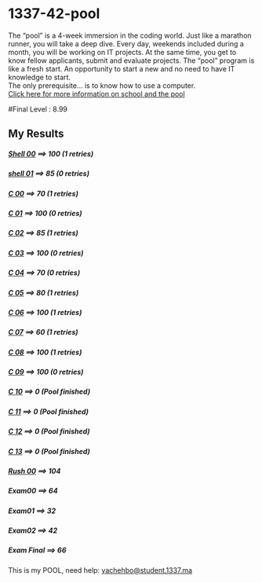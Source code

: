 # 1337-42-pool
The “pool” is a 4-week immersion in the coding world. Just like a marathon runner, you will take a deep dive. Every day, weekends included during a month, you will be working on IT projects. At the same time, you get to know fellow applicants, submit and evaluate projects. The “pool” program is like a fresh start.
An opportunity to start a new and no need to have IT knowledge to start.  
The only prerequisite… is to know how to use a computer.  
[Click here for more information on school and the pool](https://1337.ma/en/the-pool/)

#Final Level : 8.99

## My Results
##### [Shell 00](https://github.com/youssefachehboune/1337-42-POOL/blob/master/shell00/en.subject.pdf) ==>  100 (1 retries)
##### [shell 01](https://github.com/youssefachehboune/1337-42-POOL/blob/master/shell01/en.subject.pdf) ==>  85 (0 retries)
##### [C 00](https://github.com/youssefachehboune/1337-42-POOL/blob/master/c00/en.subject.pdf) ==>  70 (1 retries)
##### [C 01](https://github.com/youssefachehboune/1337-42-POOL/blob/master/c01/en.subject.pdf) ==>  100 (0 retries)
##### [C 02](https://github.com/youssefachehboune/1337-42-POOL/blob/master/c02/en.subject.pdf) ==>  85 (1 retries)
##### [C 03](https://github.com/youssefachehboune/1337-42-POOL/blob/master/c03/en.subject.pdf) ==>  100 (0 retries)
##### [C 04](https://github.com/youssefachehboune/1337-42-POOL/blob/master/c04/en.subject.pdf) ==>  70 (0 retries)
##### [C 05](https://github.com/youssefachehboune/1337-42-POOL/blob/master/c05/en.subject.pdf) ==>  80 (1 retries)
##### [C 06](https://github.com/youssefachehboune/1337-42-POOL/blob/master/c06/en.subject.pdf) ==>  100 (1 retries)
##### [C 07](https://github.com/youssefachehboune/1337-42-POOL/blob/master/c07/en.subject.pdf) ==>  60 (1  retries)
##### [C 08](https://github.com/youssefachehboune/1337-42-POOL/blob/master/c08/en.subject.pdf) ==>  100 (1 retries)
##### [C 09](https://github.com/youssefachehboune/1337-42-POOL/blob/master/c09/en.subject.pdf) ==>  100 (0 retries)
##### [C 10]() ==>  0 (Pool finished)
##### [C 11]() ==>  0 (Pool finished)
##### [C 12]() ==>  0 (Pool finished)
##### [C 13]() ==>  0 (Pool finished)
##### [Rush 00]() ==> 104
##### Exam00 ==>  64
##### Exam01 ==>  32
##### Exam02 ==>  42
##### Exam Final ==>  66
This is my POOL,
need help:
yachehbo@student.1337.ma

